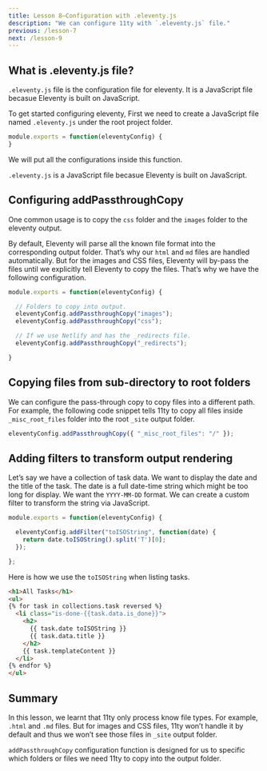 ```yaml
---
title: Lesson 8—Configuration with .eleventy.js
description: "We can configure 11ty with `.eleventy.js` file."
previous: /lesson-7
next: /lesson-9
---
```


## What is .eleventy.js file?

`.eleventy.js` file is the configuration file for eleventy. It is a JavaScript file becasue Eleventy is built on JavaScript.

To get started configuring eleventy, First we need to create a JavaScript file named `.eleventy.js` under the root project folder.

```js
module.exports = function(eleventyConfig) {
}
```



We will put all the configurations inside this function.

`.eleventy.js` is a JavaScript file becasue Eleventy is built on JavaScript.


## Configuring addPassthroughCopy



One common usage is to copy the `css` folder and the `images` folder to the eleventy output.

By default, Eleventy will parse all the known file format into the corresponding output folder. That’s why our `html` and `md` files are handled automatically. But for the images and CSS files, Eleventy will by-pass the files until we explicitly tell Eleventy to copy the files. That’s why we have the following configuration.

```js
module.exports = function(eleventyConfig) {

  // Folders to copy into output.
  eleventyConfig.addPassthroughCopy("images");
  eleventyConfig.addPassthroughCopy("css");

  // If we use Netlify and has the _redirects file.
  eleventyConfig.addPassthroughCopy("_redirects");

}
```

## Copying files from sub-directory to root folders

We can configure the pass-through copy to copy files into a different path. For example, the following code snippet tells 11ty to copy all files inside `_misc_root_files` folder into the root `_site` output folder.

```js
eleventyConfig.addPassthroughCopy({ "_misc_root_files": "/" });
```




## Adding filters to transform output rendering

Let’s say we have a collection of task data. We want to display the date and the title of the task. The date is a full date-time string which might be too long for display. We want the `YYYY-MM-DD` format. We can create a custom filter to transform the string via JavaScript.

```js
module.exports = function(eleventyConfig) {

  eleventyConfig.addFilter("toISOString", function(date) {
    return date.toISOString().split('T')[0];
  });

};
```

Here is how we use the `toISOString` when listing tasks.

```html
<h1>All Tasks</h1>
<ul>
{% for task in collections.task reversed %}
  <li class="is-done-{{task.data.is_done}}">
    <h2>
      {{ task.date toISOString }}
      {{ task.data.title }}
    </h2>
    {{ task.templateContent }}
  </li>
{% endfor %}
</ul>
```








## Summary

In this lesson, we learnt that 11ty only process know file types. For example, `.html` and `.md` files. But for images and CSS files, 11ty won’t handle it by default and thus we won’t see those files in `_site` output folder.

`addPassthroughCopy` configuration function is designed for us to specific which folders or files we need 11ty to copy into the output folder.

